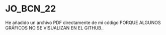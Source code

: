 # JO_BCN_22

He añadido un archivo PDF directamente de mi código PORQUE ALGUNOS GRÁFICOS NO SE VISUALIZAN EN EL GITHUB..
